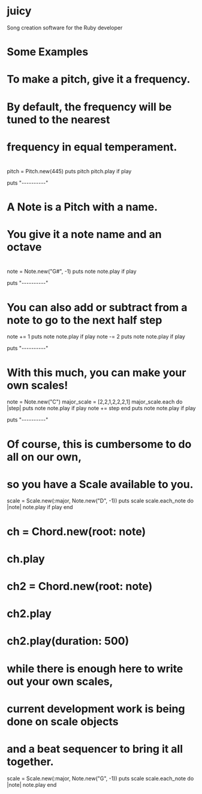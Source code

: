juicy
=====

Song creation software for the Ruby developer

Some Examples
=====
# To make a pitch, give it a frequency.
# By default, the frequency will be tuned to the nearest
# frequency in equal temperament.
#
pitch = Pitch.new(445)
puts pitch
pitch.play if play

puts "----------"
# A Note is a Pitch with a name.
# You give it a note name and an octave
#
note = Note.new("G#", -1)
puts note
note.play if play

puts "----------"
# You can also add or subtract from a note to go to the next half step
note += 1
puts note
note.play if play
note -= 2
puts note
note.play if play

puts "----------"
# With this much, you can make your own scales!
note = Note.new("C")
major_scale = [2,2,1,2,2,2,1]
major_scale.each do |step|
  puts note
  note.play if play
  note += step
end
puts note
note.play if play

puts "----------"
# Of course, this is cumbersome to do all on our own,
# so you have a Scale available to you.
scale = Scale.new(:major, Note.new("D", -1))
puts scale
scale.each_note do |note|
  note.play if play
end
#
# ch = Chord.new(root: note)
# ch.play
#
# ch2 = Chord.new(root: note)
# ch2.play
# ch2.play(duration: 500)

# while there is enough here to write out your own scales,
# current development work is being done on scale objects
# and a beat sequencer to bring it all together.

scale = Scale.new(:major, Note.new("G", -1))
puts scale
scale.each_note do |note|
  note.play
end
